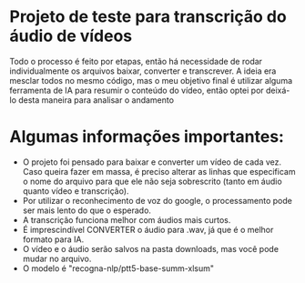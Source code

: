 # Projeto de teste para transcrição do áudio de vídeos

Todo o processo é feito por etapas, então há necessidade de rodar individualmente os arquivos baixar, converter e transcrever. A ideia era mesclar todos no mesmo código, mas o meu objetivo final é utilizar alguma ferramenta de IA para resumir o conteúdo do vídeo, então optei por deixá-lo desta maneira para analisar o andamento


# Algumas informações importantes:

- O projeto foi pensado para baixar e converter um vídeo de cada vez. Caso queira fazer em massa, é preciso alterar as linhas que especificam o nome do arquivo para que ele não seja sobrescrito (tanto em áudio quanto vídeo e transcrição).
- Por utilizar o reconhecimento de voz do google, o processamento pode ser mais lento do que o esperado.
- A transcrição funciona melhor com áudios mais curtos.
- É imprescindível CONVERTER o áudio para .wav, já que é o melhor formato para IA.
- O vídeo e o áudio serão salvos na pasta downloads, mas você pode mudar no arquivo.
- O modelo é "recogna-nlp/ptt5-base-summ-xlsum"
